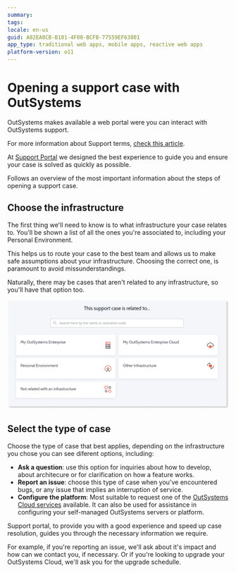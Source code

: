 ```yaml
---
summary:
tags:
locale: en-us
guid: A82EA0CB-B101-4F08-BCFB-77559EF63801
app_type: traditional web apps, mobile apps, reactive web apps
platform-version: o11
---
```


# Opening a support case with OutSystems

OutSystems makes available a web portal were you can interact with OutSystems support.

<div class="info" markdown="1">

For more information about Support terms, [check this article](https://www.outsystems.com/legal/success/support-terms-and-service-level-agreements-sla-of-the-outsystems-software/).

</div>

At [Support Portal](https://www.outsystems.com/SPP_Ticket_UI/open-support-case) we designed the best experience to guide you and ensure your case is solved as quickly as possible.

Follows an overview of the most important information about the steps of opening a support case.

## Choose the infrastructure

The first thing we'll need to know is to what infrastructure your case relates to. You'll be shown a list of all the ones you're associated to, including your Personal Environment.

This helps us to route your case to the best team and allows us to make safe assumptions about your infrastructure. Choosing the correct one, is paramount to avoid missunderstandings.

Naturally, there may be cases that aren't related to any infrastructure, so you'll have that option too.

![](images/open-support-case-infra.png)

## Select the type of case

Choose the type of case that best applies, depending on the infrastructure you chose you can see diferent options, including:

* **Ask a question**: use this option for inquiries about how to develop, about architecure or for clarification on how a feature works.
* **Report an issue**: choose this type of case when you've encountered bugs, or any issue that implies an interruption of service.
* **Configure the platform**: Most suitable to request one of the [OutSystems Cloud services](https://www.outsystems.com/legal/success/cloud-services-catalog/) available. It can also be used for assistance in configuring your self-managed OutSystems servers or platform.

Support portal, to provide you with a good experience and speed up case resolution, guides you through the necessary information we require.

For example, if you're reporting an issue, we'll ask about it's impact and how can we contact you, if necessary. Or if you're looking to upgrade your OutSystems Cloud, we'll ask you for the upgrade schedulle.

